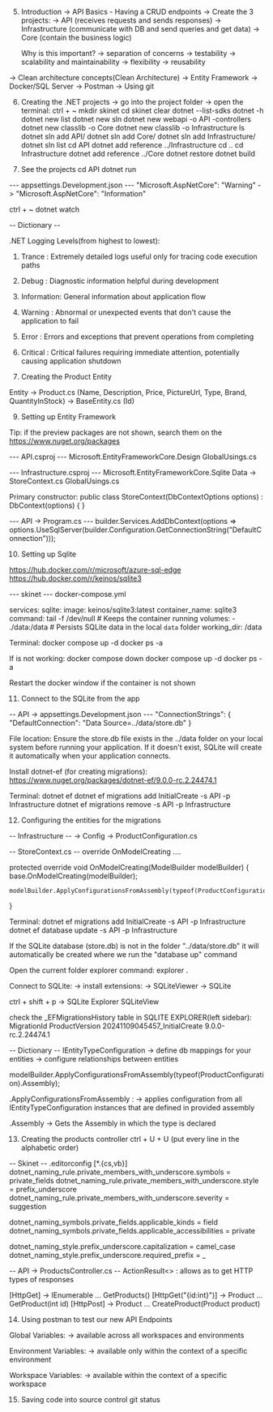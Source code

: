 5. Introduction
-> API Basics - Having a CRUD endpoints
-> Create the 3 projects: 
    -> API (receives requests and sends responses)
    -> Infrastructure (communicate with DB and send queries and get data)
    -> Core (contain the business logic)

    Why is this important?
    -> separation of concerns
    -> testability
    -> scalability and maintainability
    -> flexibility
    -> reusability

-> Clean architecture concepts(Clean Architecture)
-> Entity Framework 
-> Docker/SQL Server
-> Postman
-> Using git 

6. Creating the .NET projects
-> go into the project folder
-> open the terminal: ctrl + ~
mkdir skinet 
cd skinet
clear
dotnet --list-sdks
dotnet -h
dotnet new list
dotnet new sln
dotnet new webapi -o API -controllers
dotnet new classlib -o Core
dotnet new classlib -o Infrastructure
ls
dotnet sln add API/
dotnet sln add Core/
dotnet sln add Infrastructure/
dotnet sln list
cd API
dotnet add reference ../Infrastructure
cd ..
cd Infrastructure
dotnet add reference ../Core
dotnet restore
dotnet build

7. See the projects 
cd API
dotnet run

--- appsettings.Development.json ---
"Microsoft.AspNetCore": "Warning" -> "Microsoft.AspNetCore": "Information"

ctrl + ~
dotnet watch


-- Dictionary --

.NET Logging Levels(from highest to lowest):
1. Trance     : Extremely detailed logs useful only for tracing code execution paths
2. Debug      : Diagnostic information helpful during development
3. Information: General information about application flow
4. Warning    : Abnormal or unexpected events that don't cause the application to fail
5. Error      : Errors and exceptions that prevent operations from completing
6. Critical   : Critical failures requiring immediate attention, potentially causing application shutdown


8. Creating the Product Entity

Entity  -> Product.cs    (Name, Description, Price, PictureUrl, Type, Brand, QuantityInStock)
        -> BaseEntity.cs (Id)


9. Setting up Entity Framework

Tip: if the preview packages are not shown, search them on the https://www.nuget.org/packages

--- API.csproj ---
Microsoft.EntityFrameworkCore.Design
GlobalUsings.cs


--- Infrastructure.csproj ---
Microsoft.EntityFrameworkCore.Sqlite
Data -> StoreContext.cs
GlobalUsings.cs
        
Primary constructor:
public class StoreContext(DbContextOptions options) : DbContext(options)
{
}

--- API -> Program.cs ---
builder.Services.AddDbContext<StoreContext>(options =>
    options.UseSqlServer(builder.Configuration.GetConnectionString("DefaultConnection")));
    

10. Setting up Sqlite

https://hub.docker.com/r/microsoft/azure-sql-edge
https://hub.docker.com/r/keinos/sqlite3

--- skinet ---
docker-compose.yml

services:
  sqlite:
    image: keinos/sqlite3:latest
    container_name: sqlite3
    command: tail -f /dev/null  # Keeps the container running
    volumes:
      - ./data:/data  # Persists SQLite data in the local `data` folder
    working_dir: /data


Terminal:
docker compose up -d
docker ps -a

If is not working:
docker compose down
docker compose up -d
docker ps -a

Restart the docker window if the container is not shown


11. Connect to the SQLite from the app

-- API -> appsettings.Development.json ---
"ConnectionStrings": {
    "DefaultConnection": "Data Source=../data/store.db"
  }

File location: 
Ensure the store.db file exists in the ../data folder on your local system before running 
your application. If it doesn't exist, SQLite will create it automatically when your application 
connects.

Install dotnet-ef (for creating migrations):
https://www.nuget.org/packages/dotnet-ef/9.0.0-rc.2.24474.1

Terminal:
dotnet ef 
dotnet ef migrations add InitialCreate -s API -p Infrastructure
dotnet ef migrations remove -s API -p Infrastructure


12. Configuring the entities for the migrations

-- Infrastructure --
-> Config -> ProductConfiguration.cs

-- StoreContext.cs --
override OnModelCreating .... 

protected override void OnModelCreating(ModelBuilder modelBuilder)
{
    base.OnModelCreating(modelBuilder);

    modelBuilder.ApplyConfigurationsFromAssembly(typeof(ProductConfiguration).Assembly);
}

Terminal:
dotnet ef migrations add InitialCreate -s API -p Infrastructure
dotnet ef database update -s API -p Infrastructure

If the SQLite database (store.db) is not in the folder "../data/store.db" it will 
automatically be created where we run the "database up" command

Open the current folder explorer command:
explorer .

Connect to SQLite:
-> install extensions:
  -> SQLiteViewer
  -> SQLite

ctrl + shift + p -> SQLite Explorer SQLiteView 

check the _EFMigrationsHistory table in SQLITE EXPLORER(left sidebar):
MigrationId	                  ProductVersion
20241109045457_InitialCreate	9.0.0-rc.2.24474.1

-- Dictionary --
IEntityTypeConfiguration<Product>
-> define db mappings for your entities
-> configure relationships between entities

modelBuilder.ApplyConfigurationsFromAssembly(typeof(ProductConfiguration).Assembly);

.ApplyConfigurationsFromAssembly :
-> applies configuration from all IEntityTypeConfiguration instances that are defined in provided assembly

.Assembly
->  Gets the Assembly in which the type is declared


13. Creating the products controller
ctrl + U + U (put every line in the alphabetic order)

-- Skinet --
.editorconfig
[*.{cs,vb}]
dotnet_naming_rule.private_members_with_underscore.symbols  = private_fields
dotnet_naming_rule.private_members_with_underscore.style    = prefix_underscore
dotnet_naming_rule.private_members_with_underscore.severity = suggestion

dotnet_naming_symbols.private_fields.applicable_kinds           = field
dotnet_naming_symbols.private_fields.applicable_accessibilities = private

dotnet_naming_style.prefix_underscore.capitalization = camel_case
dotnet_naming_style.prefix_underscore.required_prefix = _


-- API -> ProductsController.cs --
ActionResult<> : allows as to get HTTP types of responses

[HttpGet]             -> IEnumerable<Product> ... GetProducts()
[HttpGet("{id:int}")] -> Product ... GetProduct(int id)
[HttpPost]            -> Product ... CreateProduct(Product product)


14. Using postman to test our new API Endpoints

Global Variables: 
-> available across all workspaces and environments

Environment Variables: 
-> available only within the context of a specific environment

Workspace Variables: 
-> available within the context of a specific workspace


15. Saving code into source control
git status